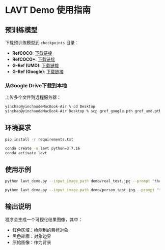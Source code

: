# LAVT Demo 使用指南

## 预训练模型

下载预训练模型到 `checkpoints` 目录：

- **RefCOCO**: [下载链接](https://drive.google.com/file/d/13D-OeEOijV8KTC3BkFP-gOJymc6DLwVT/view?usp=sharing)
- **RefCOCO+**: [下载链接](https://drive.google.com/file/d/1B8Q44ZWsc8Pva2xD_M-KFh7-LgzeH2-2/view?usp=sharing)
- **G-Ref (UMD)**: [下载链接](https://drive.google.com/file/d/1BjUnPVpALurkGl7RXXvQiAHhA-gQYKvK/view?usp=sharing)
- **G-Ref (Google)**: [下载链接](https://drive.google.com/file/d/1weiw5UjbPfo3tCBPfB8tu6xFXCUG16yS/view?usp=sharing)

### 从Google Drive下载到本地
上传多个文件到远程服务器：
```bash
yinchao@yinchaodeMacBook-Air % cd Desktop
yinchao@yinchaodeMacBook-Air Desktop % scp gref_google.pth gref_umd.pth refcoco.pth refcoco+.pth y****@*****:/home/yinchao/LAVT-RIS/checkpoints
```


## 环境要求

```bash
pip install -r requirements.txt
```

```bash
conda create -n lavt python=3.7.16
conda activate lavt
```

## 使用示例

```bash
python lavt_demo.py --input_image_path demo/real_test.jpg --prompt "the cat" --output_image_path demo/result_cat.jpg --device cpu
```

```bash
python lavt_demo.py --input_image_path demo/person_test.jpg --prompt "the man" --output_image_path demo/result_man.jpg --device cpu
```

## 输出说明

程序会生成一个可视化结果图像，其中：
- 红色区域：检测到的目标对象
- 黑色轮廓：对象边界
- 原始图像：作为背景

